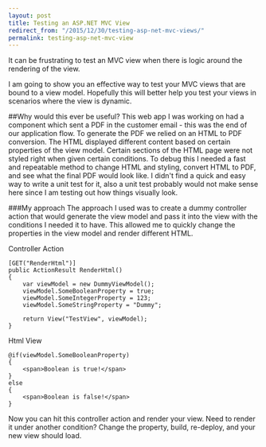 ```yaml
---
layout: post
title: Testing an ASP.NET MVC View
redirect_from: "/2015/12/30/testing-asp-net-mvc-views/"
permalink: testing-asp-net-mvc-view
---
```


It can be frustrating to test an MVC view when there is logic around the rendering of the view.
	
I am going to show you an effective way to test your MVC views that are bound to a view model. Hopefully this will better help you test your views in scenarios where the view is dynamic.

##Why would this ever be useful?
This web app I was working on had a component which sent a PDF in the customer email - this was the end of our application flow. To generate the PDF we relied on an HTML to PDF conversion. The HTML displayed different content based on certain properties of the view model. Certain sections of the HTML page were not styled right when given certain conditions. To debug this I needed a fast and repeatable method to change HTML and styling, convert HTML to PDF, and see what the final PDF would look like. I didn't find a quick and easy way to write a unit test for it, also a unit test probably would not make sense here since I am testing out how things visually look.

###My approach
The approach I used was to create a dummy controller action that would generate the view model and pass it into the view with the conditions I needed it to have. This allowed me to quickly change the properties in the view model and render different HTML.

Controller Action

```
[GET("RenderHtml")]
public ActionResult RenderHtml()
{
	var viewModel = new DummyViewModel();
	viewModel.SomeBooleanProperty = true;
	viewModel.SomeIntegerProperty = 123;
	viewModel.SomeStringProperty = "Dummy";
	
	return View("TestView", viewModel);
}
```
Html View

```
@if(viewModel.SomeBooleanProperty)
{
	<span>Boolean is true!</span>
}
else
{
	<span>Boolean is false!</span>
}
```

Now you can hit this controller action and render your view. Need to render it under another condition? Change the property, build, re-deploy, and your new view should load.